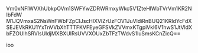 Vm0xNFlWVXhUbkpOVm1SWFYwZDRWRmxyWkc5V1ZteHlWbTVrVm1KR2NIbFdW
M1JQVmxaS2NsWnFWbFZpClJscHlXVlZrUzFOV1JuVldiRnBUQ21KRldYcFdX
SEJEVkRKU1YxTnVVbXhTTTFKVFEyeGFSVkZVVmxKTgpiVkl6V1hwS1JtVldX
bFZOUlhSRVlsUldjMXBXUlRsUVVXOUxZbTFzTWdvS1luSmsKCnZicQ==

ioo
